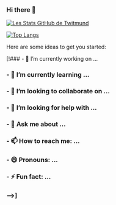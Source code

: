 ### Hi there 👋

[![Les Stats GitHub de Twitmund](https://github-readme-stats.vercel.app/api?username=TwitmundDev&count_private=true&show_icons=true&theme=radical)](https://github.com/anuraghazra/github-readme-stats)

[![Top Langs](https://github-readme-stats.vercel.app/api/top-langs/?username=TwitmundDev&theme=radical)](https://github.com/anuraghazra/github-readme-stats)

Here are some ideas to get you started:

[!### - 🔭 I’m currently working on ...
### - 🌱 I’m currently learning ...
### - 👯 I’m looking to collaborate on ...
### - 🤔 I’m looking for help with ...
### - 💬 Ask me about ...
### - 📫 How to reach me: ...
### - 😄 Pronouns: ...
### - ⚡ Fun fact: ...
### -->]
